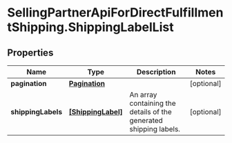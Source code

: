 # SellingPartnerApiForDirectFulfillmentShipping.ShippingLabelList

## Properties
Name | Type | Description | Notes
------------ | ------------- | ------------- | -------------
**pagination** | [**Pagination**](Pagination.md) |  | [optional] 
**shippingLabels** | [**[ShippingLabel]**](ShippingLabel.md) | An array containing the details of the generated shipping labels. | [optional] 


